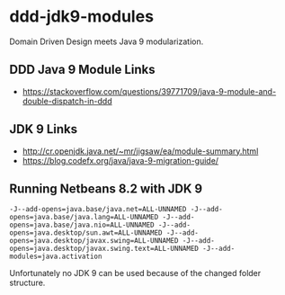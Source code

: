 # ddd-jdk9-modules
Domain Driven Design meets Java 9 modularization.

## DDD Java 9 Module Links

- https://stackoverflow.com/questions/39771709/java-9-module-and-double-dispatch-in-ddd

## JDK 9 Links

- http://cr.openjdk.java.net/~mr/jigsaw/ea/module-summary.html
- https://blog.codefx.org/java/java-9-migration-guide/

## Running Netbeans 8.2 with JDK 9

```
-J--add-opens=java.base/java.net=ALL-UNNAMED -J--add-opens=java.base/java.lang=ALL-UNNAMED -J--add-opens=java.base/java.nio=ALL-UNNAMED -J--add-opens=java.desktop/sun.awt=ALL-UNNAMED -J--add-opens=java.desktop/javax.swing=ALL-UNNAMED -J--add-opens=java.desktop/javax.swing.text=ALL-UNNAMED -J--add-modules=java.activation
```

Unfortunately no JDK 9 can be used because of the changed folder structure.
